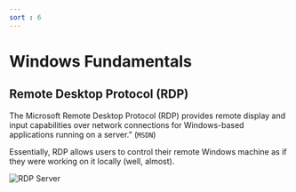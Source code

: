 ```yaml
---
sort : 6 
---
```


# Windows Fundamentals


## Remote Desktop Protocol (RDP)

The Microsoft Remote Desktop Protocol (RDP) provides remote display and input capabilities over network connections for Windows-based applications running on a server.” (`MSDN`)

Essentially, RDP allows users to control their remote Windows machine as if they were working on it locally (well, almost).

![RDP Server](https://www.cyberark.com/wp-content/uploads/2020/04/1-what_is_rdp-768x190.png "What is RDP?")